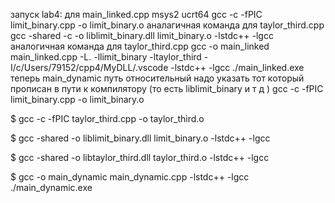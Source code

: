 запуск lab4:
для main_linked.cpp  msys2 ucrt64 
gcc -c -fPIC limit_binary.cpp -o limit_binary.o аналагичная команда для taylor_third.cpp 
gcc -shared -c -o liblimit_binary.dll limit_binary.o -lstdc++ -lgcc аналогичная команда для taylor_third.cpp
gcc -o main_linked main_linked.cpp -L. -llimit_binary -ltaylor_third -I/c/Users/79152/cpp4/MyDLL/.vscode -lstdc++ -lgcc 
./main_linked.exe
теперь main_dynamic 
путь относительный надо указать тот который прописан в пути к компилятору (то есть liblimit_binary и т д ) 
gcc -c -fPIC limit_binary.cpp -o limit_binary.o

$ gcc -c -fPIC taylor_third.cpp -o taylor_third.o

$ gcc -shared -o liblimit_binary.dll limit_binary.o -lstdc++ -lgcc

$ gcc -shared -o libtaylor_third.dll taylor_third.o -lstdc++ -lgcc

$ gcc -o main_dynamic main_dynamic.cpp -lstdc++ -lgcc
./main_dynamic.exe
